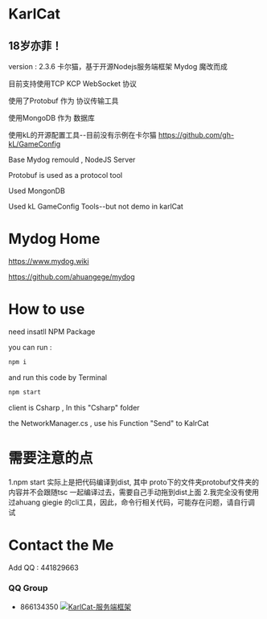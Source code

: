 # KarlCat
## 18岁亦菲！
version : 2.3.6
卡尔猫，基于开源Nodejs服务端框架 Mydog 魔改而成  

目前支持使用TCP KCP WebSocket 协议

使用了Protobuf 作为 协议传输工具

使用MongoDB 作为 数据库

使用kL的开源配置工具--目前没有示例在卡尔猫
https://github.com/gh-kL/GameConfig

Base Mydog remould , NodeJS Server 

Protobuf is used as a protocol tool

Used MongonDB

Used kL GameConfig Tools--but not demo in karlCat

# Mydog Home
https://www.mydog.wiki

https://github.com/ahuangege/mydog

# How to use
need insatll NPM Package

you can run :  
```bash
npm i
```

and run this code  by Terminal
```bash
npm start
```

client is Csharp , In this "Csharp" folder

the  NetworkManager.cs , use his Function  "Send"  to  KalrCat   

# 需要注意的点
1.npm start 实际上是把代码编译到dist, 其中 proto下的文件夹protobuf文件夹的内容并不会跟随tsc 一起编译过去，需要自己手动拖到dist上面
2.我完全没有使用过ahuang giegie 的cli工具，因此，命令行相关代码，可能存在问题，请自行调试

# Contact the Me
Add QQ : 441829663

### QQ Group

* 866134350 [![KarlCat-服务端框架](https://pub.idqqimg.com/wpa/images/group.png)](https://jq.qq.com/?_wv=1027&k=Awf8ZCbt)
